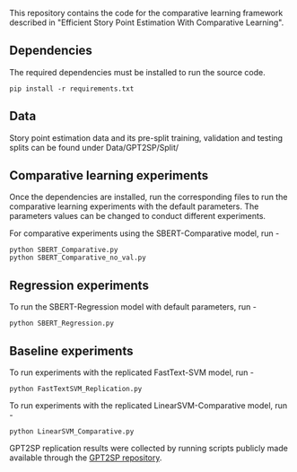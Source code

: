 This repository contains the code for the comparative learning framework described in "Efficient Story Point Estimation With Comparative Learning".


## Dependencies
The required dependencies must be installed to run the source code.
```
pip install -r requirements.txt
```

## Data
Story point estimation data and its pre-split training, validation and testing splits can be found under Data/GPT2SP/Split/

## Comparative learning experiments
Once the dependencies are installed, run the corresponding files to run the comparative learning experiments with the default parameters. The parameters values can be changed to conduct different experiments.

For comparative experiments using the SBERT-Comparative model, run -
```
python SBERT_Comparative.py
python SBERT_Comparative_no_val.py
```

## Regression experiments
To run the SBERT-Regression model with default parameters, run -

```
python SBERT_Regression.py
```

## Baseline experiments
To run experiments with the replicated FastText-SVM model, run -

```
python FastTextSVM_Replication.py
```

To run experiments with the replicated LinearSVM-Comparative model, run -
```
python LinearSVM_Comparative.py
```

GPT2SP replication results were collected by running scripts publicly made available through the [GPT2SP repository](https://github.com/awsm-research/gpt2sp).

